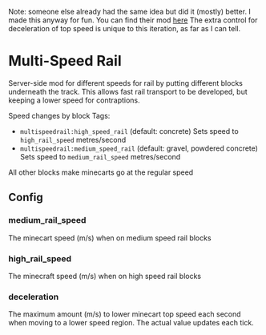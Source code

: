 Note: someone else already had the same idea but did it (mostly) better. I made this anyway for fun. You can find their mod [here](https://modrinth.com/mod/highspeed-rail)
The extra control for deceleration of top speed is unique to this iteration, as far as I can tell.

# Multi-Speed Rail

Server-side mod for different speeds for rail by putting different blocks underneath the track.
This allows fast rail transport to be developed, but keeping a lower speed for contraptions.

Speed changes by block Tags:
- `multispeedrail:high_speed_rail` (default: concrete)
   Sets speed to `high_rail_speed` metres/second
- `multispeedrail:medium_speed_rail` (default: gravel, powdered concrete)
   Sets speed to `medium_rail_speed` metres/second

All other blocks make minecarts go at the regular speed

## Config

### medium_rail_speed
The minecart speed (m/s) when on medium speed rail blocks

### high_rail_speed
The minecraft speed (m/s) when on high speed rail blocks

### deceleration
The maximum amount (m/s) to lower minecart top speed each second when moving to a lower speed region. The actual value updates each tick.
